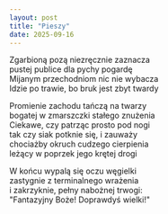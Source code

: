 ```yaml
---
layout: post
title: "Pieszy"
date: 2025-09-16
---
```


Zgarbioną pozą niezręcznie zaznacza  
pustej publice dla pychy pogardę  
Mijanym przechodniom nic nie wybacza  
Idzie po trawie, bo bruk jest zbyt twardy

Promienie zachodu tańczą na twarzy  
bogatej w zmarszczki stałego znużenia  
Ciekawe, czy patrząc prosto pod nogi  
tak czy siak potknie się, i zauważy  
chociażby okruch cudzego cierpienia  
leżący w poprzek jego krętej drogi

W końcu wypalą się oczu węgielki  
zastygnie z terminalnego wrażenia  
i zakrzyknie, pełny nabożnej trwogi:  
"Fantazyjny Boże! Doprawdyś wielki!"